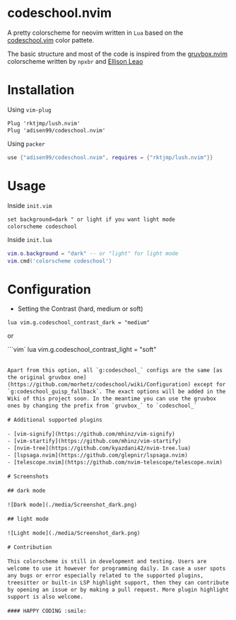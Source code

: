 # codeschool.nvim

A pretty colorscheme for neovim written in `Lua` based on the [codeschool.vim](https://github.com/flazz/vim-colorschemes/blob/master/colors/codeschool.vim) color pattete.

The basic structure and most of the code is inspired from the [gruvbox.nvim](https://github.com/npxbr/gruvbox.nvim) colorscheme written by `npxbr` and [Ellison Leao](https://github.com/ellisonleao)

# Installation

Using `vim-plug`

```vim
Plug 'rktjmp/lush.nvim'
Plug 'adisen99/codeschool.nvim'
```

Using `packer`

```lua
use {"adisen99/codeschool.nvim", requires = {"rktjmp/lush.nvim"}}
```

# Usage

Inside `init.vim`

```vim
set background=dark " or light if you want light mode
colorscheme codeschool
```

Inside `init.lua`
```lua
vim.o.background = "dark" -- or "light" for light mode
vim.cmd('colorscheme codeschool')
```

# Configuration

- Setting the Contrast (hard, medium or soft)

```vim
lua vim.g.codeschool_contrast_dark = "medium"
````

or

```vim`
lua vim.g.codeschool_contrast_light = "soft"
```

Apart from this option, all `g:codeschool_` configs are the same [as the original gruvbox one](https://github.com/morhetz/codeschool/wiki/Configuration) except for `g:codeschool_guisp_fallback`. The exact options will be added in the Wiki of this project soon. In the meantime you can use the gruvbox ones by changing the prefix from `gruvbox_` to `codeschool_`

# Additional supported plugins

- [vim-signify](https://github.com/mhinz/vim-signify)
- [vim-startify](https://github.com/mhinz/vim-startify)
- [nvim-tree](https://github.com/kyazdani42/nvim-tree.lua)
- [lspsaga.nvim](https://github.com/glepnir/lspsaga.nvim)
- [telescope.nvim](https://github.com/nvim-telescope/telescope.nvim)

# Screenshots

## dark mode

![Dark mode](./media/Screenshot_dark.png)

## light mode

![Light mode](./media/Screenshot_dark.png)

# Contribution

This colorscheme is still in development and testing. Users are welcome to use it however for programming daily. In case a user spots any bugs or error especially related to the supported plugins, treesitter or built-in LSP highlight support, then they can contribute by opening an issue or by making a pull request. More plugin highlight support is also welcome.

#### HAPPY CODING :smile:
